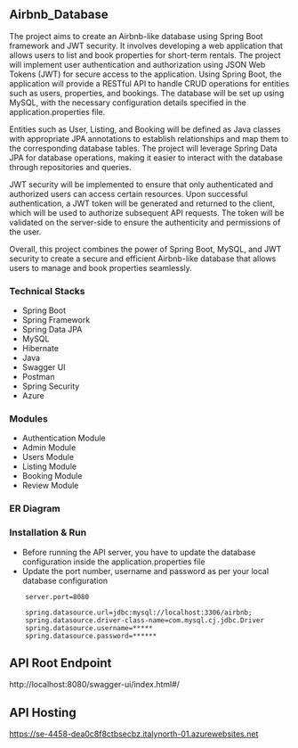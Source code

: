 ## Airbnb_Database

The project aims to create an Airbnb-like database using Spring Boot framework and JWT security. It involves developing a web application that allows users to list and book properties for short-term rentals. The project will implement user authentication and authorization using JSON Web Tokens (JWT) for secure access to the application.
Using Spring Boot, the application will provide a RESTful API to handle CRUD operations for entities such as users, properties, and bookings. The database will be set up using MySQL, with the necessary configuration details specified in the application.properties file.

Entities such as User, Listing, and Booking will be defined as Java classes with appropriate JPA annotations to establish relationships and map them to the corresponding database tables. The project will leverage Spring Data JPA for database operations, making it easier to interact with the database through repositories and queries.

JWT security will be implemented to ensure that only authenticated and authorized users can access certain resources. Upon successful authentication, a JWT token will be generated and returned to the client, which will be used to authorize subsequent API requests. The token will be validated on the server-side to ensure the authenticity and permissions of the user.

Overall, this project combines the power of Spring Boot, MySQL, and JWT security to create a secure and efficient Airbnb-like database that allows users to manage and book properties seamlessly.

### Technical Stacks

- Spring Boot
- Spring Framework
- Spring Data JPA
- MySQL
- Hibernate
- Java
- Swagger UI
- Postman
- Spring Security
- Azure

### Modules

- Authentication Module
- Admin Module
- Users Module
- Listing Module
- Booking Module
- Review Module

### ER Diagram

### Installation & Run

- Before running the API server, you have to update the database configuration inside the application.properties file
- Update the port number, username and password as per your local database configuration

```
    server.port=8080

    spring.datasource.url=jdbc:mysql://localhost:3306/airbnb;
    spring.datasource.driver-class-name=com.mysql.cj.jdbc.Driver
    spring.datasource.username=*****
    spring.datasource.password=******

```

## API Root Endpoint

http://localhost:8080/swagger-ui/index.html#/

## API Hosting

https://se-4458-dea0c8f8ctbsecbz.italynorth-01.azurewebsites.net
